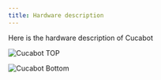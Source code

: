 ```yaml
---
title: Hardware description
---
```


Here is the hardware description of Cucabot

![Cucabot TOP](/assets/cucabot-top.png)


![Cucabot Bottom](/assets/cucabot-bottom.png)

